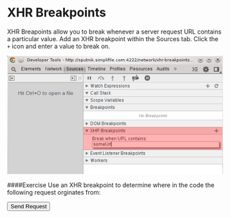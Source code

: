 XHR Breakpoints
===============

XHR Breapoints allow you to break whenever a server request URL contains a particular value. Add an XHR breakpoint within the Sources tab. Click the `+` icon and enter a value to break on.

![Audits](../network/xhr-breakpoints.png)

####Exercise‎
Use an XHR breakpoint to determine where in the code the following request orginates from:

<button id='send-request'>Send Request</button>

<script>
	var reqs = {};
	reqs.makeRequestAsync = function() {
		setTimeout(function() {
			jQuery.ajax({
				url: '/network/some-response.json',
				type: 'GET',
				contentType: 'application/json'
			});
		});
	}
</script>

<script>
	document.getElementById('send-request').onclick = function() {
		reqs['makeRequestAsync']();
	}
</script>
